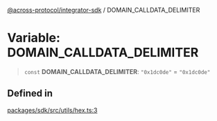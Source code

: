 [@across-protocol/integrator-sdk](../README.md) / DOMAIN\_CALLDATA\_DELIMITER

# Variable: DOMAIN\_CALLDATA\_DELIMITER

> `const` **DOMAIN\_CALLDATA\_DELIMITER**: `"0x1dc0de"` = `"0x1dc0de"`

## Defined in

[packages/sdk/src/utils/hex.ts:3](https://github.com/across-protocol/toolkit/blob/291e746cb19cfa8d76835b72ba70acec1a2f9971/packages/sdk/src/utils/hex.ts#L3)
